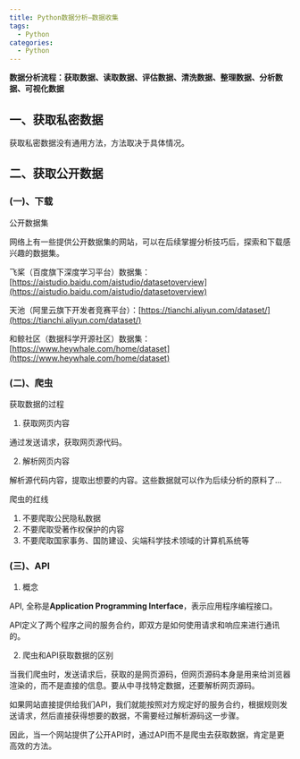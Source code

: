 ```yaml
---
title: Python数据分析—数据收集
tags:
  - Python
categories:
  - Python
---
```


**数据分析流程：获取数据、读取数据、评估数据、清洗数据、整理数据、分析数据、可视化数据**

## 一、获取私密数据

获取私密数据没有通用方法，方法取决于具体情况。

## 二、获取公开数据

### (一)、下载

公开数据集

网络上有一些提供公开数据集的网站，可以在后续掌握分析技巧后，探索和下载感兴趣的数据集。

飞桨（百度旗下深度学习平台）数据集：[https://aistudio.baidu.com/aistudio/datasetoverview](https://aistudio.baidu.com/aistudio/datasetoverview)

天池（阿里云旗下开发者竞赛平台）：[https://tianchi.aliyun.com/dataset/](https://tianchi.aliyun.com/dataset/)

和鲸社区（数据科学开源社区）数据集：[https://www.heywhale.com/home/dataset](https://www.heywhale.com/home/dataset)

### (二)、爬虫

获取数据的过程

1. 获取网页内容

通过发送请求，获取网页源代码。

2. 解析网页内容

解析源代码内容，提取出想要的内容。这些数据就可以作为后续分析的原料了...

爬虫的红线

1. 不要爬取公民隐私数据
2. 不要爬取受著作权保护的内容
3. 不要爬取国家事务、国防建设、尖端科学技术领域的计算机系统等

### (三)、API

1. 概念

API, 全称是**Application Programming Interface**，表示应用程序编程接口。

API定义了两个程序之间的服务合约，即双方是如何使用请求和响应来进行通讯的。

2. 爬虫和API获取数据的区别

当我们爬虫时，发送请求后，获取的是网页源码，但网页源码本身是用来给浏览器渲染的，而不是直接的信息。要从中寻找特定数据，还要解析网页源码。

如果网站直接提供给我们API，我们就能按照对方规定好的服务合约，根据规则发送请求，然后直接获得想要的数据，不需要经过解析源码这一步骤。

因此，当一个网站提供了公开API时，通过API而不是爬虫去获取数据，肯定是更高效的方法。

